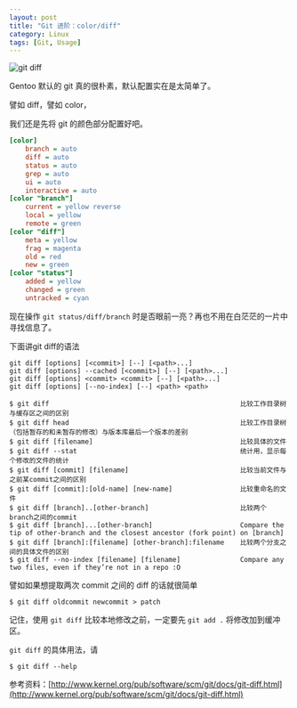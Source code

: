 ```yaml
---
layout: post
title: "Git 进阶：color/diff"
category: Linux
tags: [Git, Usage]
---
```


![git diff](//cdn.09hd.com/images/2012/06/git-diff.png "git diff")

Gentoo 默认的 git 真的很朴素，默认配置实在是太简单了。

<!-- more -->
譬如 diff，譬如 color，

我们还是先将 git 的颜色部分配置好吧。

```ini
[color]
    branch = auto
    diff = auto
    status = auto
    grep = auto
    ui = auto
    interactive = auto
[color "branch"]
    current = yellow reverse
    local = yellow
    remote = green
[color "diff"]
    meta = yellow
    frag = magenta
    old = red
    new = green
[color "status"]
    added = yellow
    changed = green
    untracked = cyan
```

现在操作 `git status/diff/branch` 时是否眼前一亮？再也不用在白茫茫的一片中寻找信息了。

下面讲git diff的语法

    git diff [options] [<commit>] [--] [<path>...]
    git diff [options] --cached [<commit>] [--] [<path>...]
    git diff [options] <commit> <commit> [--] [<path>...]
    git diff [options] [--no-index] [--] <path> <path>

    $ git diff                                                比较工作目录树与缓存区之间的区别
    $ git diff head                                           比较工作目录树（包括暂存的和未暂存的修改）与版本库最后一个版本的差别
    $ git diff [filename]                                     比较具体的文件
    $ git diff --stat                                         统计用，显示每个修改的文件的统计
    $ git diff [commit] [filename]                            比较当前文件与之前某commit之间的区别
    $ git diff [commit]:[old-name] [new-name]                 比较重命名的文件
    $ git diff [branch]..[other-branch]                       比较两个branch之间的commit
    $ git diff [branch]...[other-branch]                      Compare the tip of other-branch and the closest ancestor (fork point) on [branch]
    $ git diff [branch]:[filename] [other-branch]:filename    比较两个分支之间的具体文件的区别
    $ git diff --no-index [filename] [filename]               Compare any two files, even if they’re not in a repo :O

譬如如果想提取两次 commit 之间的 diff 的话就很简单

    $ git diff oldcommit newcommit > patch

记住，使用 `git diff` 比较本地修改之前，一定要先 `git add .` 将修改加到缓冲区。

`git diff` 的具体用法，请

    $ git diff --help

参考资料：[http://www.kernel.org/pub/software/scm/git/docs/git-diff.html](http://www.kernel.org/pub/software/scm/git/docs/git-diff.html)
